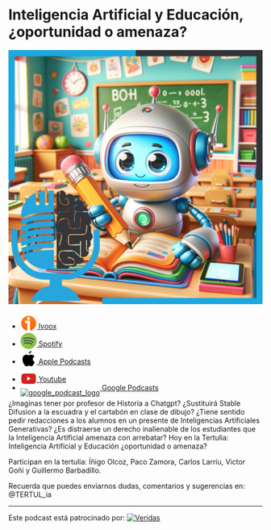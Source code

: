 # Inteligencia Artificial y Educación, ¿oportunidad o amenaza?

![](res/2023-12-01-15-34-45.png)

- [<img src="../../res/ivoox-icon-256.webp" alt="ivoox_logo" width="32" style="position: relative; top: 5px;"> Ivoox](https://go.ivoox.com/rf/120404794)
- [<img src="../../res/spotify-icon-256.webp" alt="spotify_logo" width="32" style="position: relative; top: 5px;"> Spotify](https://open.spotify.com/episode/40v1sjHIIQ4I9q9bKnLntc?si=6OAkiYQYQqaE75AcxzD4YQ)
- [<img src="../../res/apple-icon-256.webp" alt="apple_logo" width="32" style="position: relative; top: 5px;"> Apple Podcasts](https://podcasts.apple.com/us/podcast/inteligencia-artificial-y-educaci%C3%B3n-oportunidad-o-amenaza/id1669083682?i=1000637182175)
- [<img src="../../res/youtube-icon-256.png" alt="youtube_logo" width="32" style="position: relative; top: 10px;"> Youtube](https://youtu.be/Qq-eoSeOqxE)
- [<img src="https://cdn.iconscout.com/icon/free/png-256/free-google-podcasts-2038772-1721669.png" alt="google_podcast_logo" width="32" style="position: relative; top: 10px;"> Google Podcasts](https://podcasts.google.com/feed/aHR0cHM6Ly93d3cuaXZvb3guY29tL3BvZGNhc3QtdGVydHVsaWEtaW50ZWxpZ2VuY2lhLWFydGlmaWNpYWxfZmdfZjExODE1MzExX2ZpbHRyb18xLnhtbA/episode/aHR0cHM6Ly93d3cuaXZvb3guY29tLzEyMDQwNDc5NA?sa=X&ved=0CAUQkfYCahcKEwjQjvfVsO6CAxUAAAAAHQAAAAAQAQ)

¿Imaginas tener por profesor de Historia a Chatgpt? ¿Sustituirá Stable Difusion a la escuadra y el cartabón en clase de dibujo? ¿Tiene sentido pedir redacciones a los alumnos en un presente de Inteligencias Artificiales Generativas? ¿Es distraerse un derecho inalienable de los estudiantes que la Inteligencia Artificial amenaza con arrebatar? Hoy en la Tertulia: Inteligencia Artificial y Educación ¿oportunidad o amenaza?

Participan en la tertulia: Íñigo Olcoz, Paco Zamora, Carlos Larríu, Victor Goñi y Guillermo Barbadillo.

Recuerda que puedes enviarnos dudas, comentarios y sugerencias en: @TERTUL_ia

---

Este podcast está patrocinado por:  [<img src="https://veridas.com/wp-content/uploads/2021/08/VERIDAS-logo-azul-coral-rgb-592x131-1.png.webp" alt="Veridas" width="64" style="position: relative; top: 0px;">](https://veridas.com/)
